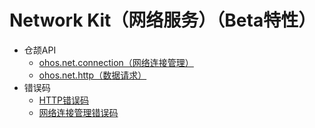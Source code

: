 # Network Kit（网络服务）（Beta特性）

- 仓颉API
    - [ohos.net.connection（网络连接管理）](cj-apis-net-connection.md)
    - [ohos.net.http（数据请求）](cj-apis-net-http.md)
- 错误码
    - [HTTP错误码](../../../source_zh_cn/errorcodes/cj-errorcode-net-http.md)
    - [网络连接管理错误码](../../../source_zh_cn/errorcodes/cj-errorcode-net-connection.md)
